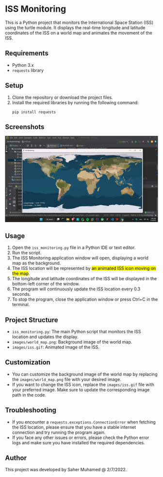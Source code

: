 # ISS Monitoring
This is a Python project that monitors the International Space Station (ISS) using the turtle module. It displays the real-time longitude and latitude coordinates of the ISS on a world map and animates the movement of the ISS.

## Requirements
- Python 3.x
- `requests` library

## Setup
1. Clone the repository or download the project files.
2. Install the required libraries by running the following command:
    ```commandline
    pip install requests
    ```
   
## Screenshots
![](screenshots/Screenshot-2023-07-03-030646.png)

## Usage
1. Open the `iss_monitoring.py` file in a Python IDE or text editor.
2. Run the script.
3. The ISS Monitoring application window will open, displaying a world map as the background.
4. The ISS location will be represented by <mark>an animated ISS icon moving on the map</mark>.
5. The longitude and latitude coordinates of the ISS will be displayed in the bottom-left corner of the window.
6. The program will continuously update the ISS location every 0.3 seconds.
7. To stop the program, close the application window or press Ctrl+C in the terminal.

## Project Structure
- `iss_monitoring.py`: The main Python script that monitors the ISS location and updates the display.
- `images/world_map.png`: Background image of the world map.
- `images/iss.gif`: Animated image of the ISS.

## Customization
- You can customize the background image of the world map by replacing the `images/world_map.png` file with your desired image.
- If you want to change the ISS icon, replace the `images/iss.gif` file with your preferred image. Make sure to update the corresponding image path in the code.

## Troubleshooting
- If you encounter a `requests.exceptions.ConnectionError` when fetching the ISS location, please ensure that you have a stable internet connection and try running the program again.
- If you face any other issues or errors, please check the Python error logs and make sure you have installed the required dependencies.

## Author
This project was developed by Saher Muhamed @ 2/7/2022.
